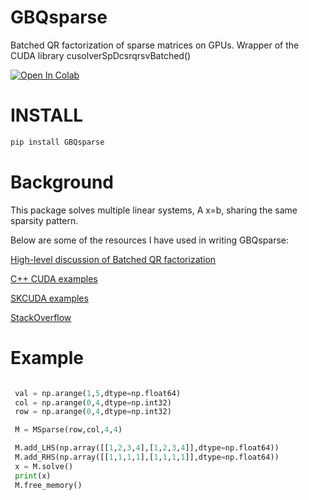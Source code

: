 GBQsparse
========

Batched QR factorization of sparse matrices on GPUs. Wrapper of the CUDA library cusolverSpDcsrqrsvBatched()


[![Open In Colab](https://colab.research.google.com/assets/colab-badge.svg)](https://colab.research.google.com/drive/1AQzt8f7Hy2kxgCSdqsD1nOIzH4bjK_n4)

INSTALL
========

```bash
pip install GBQsparse
```

Background
==========
This package solves multiple linear systems, A x=b, sharing the same sparsity pattern.

Below are some of the resources I have used in writing GBQsparse:

[High-level discussion of Batched QR factorization](https://devblogs.nvidia.com/parallel-direct-solvers-with-cusolver-batched-qr/)

[C++ CUDA examples](https://docs.nvidia.com/cuda/cusolver/index.html)

[SKCUDA examples](https://scikit-cuda.readthedocs.io/en/latest/_modules/skcuda/cusolver.html)

[StackOverflow](https://stackoverflow.com/questions/30460074/interfacing-cusolver-sparse-using-pycuda)



Example
========

```python

 val = np.arange(1,5,dtype=np.float64)
 col = np.arange(0,4,dtype=np.int32)
 row = np.arange(0,4,dtype=np.int32)

 M = MSparse(row,col,4,4)

 M.add_LHS(np.array([[1,2,3,4],[1,2,3,4]],dtype=np.float64))
 M.add_RHS(np.array([[1,1,1,1],[1,1,1,1]],dtype=np.float64))
 x = M.solve()
 print(x)
 M.free_memory()
 ```
